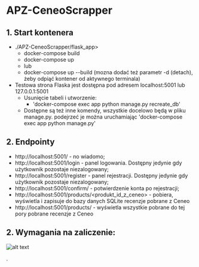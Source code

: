 # APZ-CeneoScrapper

## 1. Start kontenera

- ./APZ-CeneoScrapper/flask_app>
    - docker-compose build
    - docker-compose up
    - lub
    - docker-compose up --build (mozna dodać też parametr -d (detach), żeby odpiąć kontener od aktywnego terminala)
- Testowa strona Flaska jest dostępna pod adresem localhost:5001 lub 127.0.0.1:5001
    - Usunięcie tabeli i utworzenie:
        - 'docker-compose exec app python manage.py recreate_db'
    - Dostępne są też inne komendy, wszystkie docelowo będą w pliku manage.py.
     podejrzeć je można uruchamiając 'docker-compose exec app python manage.py'


## 2. Endpointy
- http://localhost:5001/ - no wiadomo;
- http://localhost:5001/login - panel logowania. Dostępny jedynie gdy użytkownik pozostaje niezalogowany;
- http://localhost:5001/register - panel rejestracji. Dostępny jedynie gdy użytkownik pozostaje niezalogowany; 
- http://localhost:5001/confirm/ - potwierdzenie konta po rejestracji;
- http://localhost:5001/products/<produkt_id_z_ceneo> - pobiera, wyświetla i zapisuje do bazy danych SQLite 
recenzje pobrane z Ceneo
- http://localhost:5001/products/ - wyświetla wszystkie pobrane do tej pory pobrane recenzje z Ceneo
## 2. Wymagania na zaliczenie:

![alt text](docs/wymagania_na_zjo.png)

.